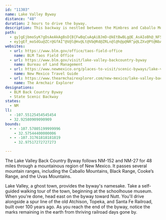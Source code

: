 ```yaml
---
id: "11303"
name: Lake Valley Byway
distance: "48"
duration: 2 hours to drive the byway.
description: This backway is nestled between the Mimbres and Caballo Mountains and the Cookes Range in southwestern New Mexico. Drive NM 152 and 27 between Las Cruces and Truth or Consequences, near a string of lakes and reservoirs.
path:
  - gy}gEjbmoSyK?gDsAeAkAgBsD{B{FwBqCuAqAiBJmD~@kEtBwBLg@E_AsAIoBh@_NFSG}DiAiDi@W_@gBmCkHE_ImB_NPcDhBaIfDuFPyEWcHKkBw@}BqBeBuAq@aBwBiBmFOoClB}GYeCi@aBmDkFeAoByBmPcMkc@mBcFgLqR}AgE]Ms@uFPuSE}OUkI}@cKqAmHYMUeDOI_CuJmA_DyBcCeFsBwNmBwA[wb@}UaXkO_EgEs@GsAcJyRggBcCy\oU_kCyAuEmImPwAgEiAsEa@gGqGg~Ad@cQfC{\HQz@qR`J_kAdLabBvC_^xKu|AvHor@vS_gBxAwHnB{HrBwExOeSrQ}WpB}DLDXcBRq@
  - ey}gEf_moSdGu@ZCr@GfAI^@V@l@Hv@Lt@Vb@Rd@ZRLn@l@h@p@NR^p@LZXv@Pt@NbAHvA@lACt@Iv@w@dFIp@GxACpAGdDK~DOxBg@lEKdAE^IxAGfC?tFJxG@Z@h@@^F^?JBTDXVz@L\Zj@\l@NTJPjAdBTj@L\FNNf@Jf@x@IXGRGPMJQBM@Q?MKoA?w@@IDWJYLW~AeCf@w@Za@`@a@RMXKPC^?`@Fb@Hj@Pj@XJJRP^^t@|@j@t@zBpCxAzAvApAfBtA`BfAbAl@dAh@x@^tAj@lC`AlJtDlA`@~@Vd@Jh@Db@?^El@Kf@Od@Sn@c@b@_@^c@VYlCcErB}CTY\c@~@aA|@}@x@u@dBmAdEiC`Ak@lAs@fH{DVO~BsApAs@hBeArMqHhBiAj@e@x@w@n@u@v@gAt@eAhDkFd@o@`@i@h@k@d@_@bAu@~B}ArBsApBiA`Bo@t@Qt@MpEk@t@Ox@UhAc@v@a@|@m@tHkG`B{Av@u@f@k@l@y@p@aA|A_CxFyIrAuBd@u@pDuFzIcNn@}@f@g@j@]n@Y^IVGn@MvLgBjBYnFy@`H_AnDi@xBa@v@Un@Wn@[h@a@j@i@`@c@rCaE|@oAp@y@d@g@r@g@p@a@bAa@~Ak@tLyD~Bs@`EqAvBo@|Ac@lS}ExAa@f@Sl@_@l@k@z@{@d@Yf@Ul@MfAYf@Sx@c@dAu@t@q@bA}@jAw@jAs@l@Wb@If@Gb@?^Dn@NhANf@Dh@?d@Et@C~ISrJ_@z@@f@Df@Jd@Rb@T`@Zz@|@t@`Aj@fAdAbCt@`B^v@`@v@n@tAp@jAh@z@VZZZ^X~@d@n@X`DdAZJpBp@~CbAjAXrA\`LfBv@Jn@Br@?~@A|BKvGQdBIjAGtAQ`AQjEgAx@OhAMtAEhCGdDGjBAn@B\BXBhALr@LTDrB^|Bf@jAPvANtRrAfAJnCTtBLtAFvCDvOCtQD~F@nH@jAB\D^FjCf@vCj@`Ev@fEz@bLxBtBf@~Cn@z@Ld@DfADd@Cb@Gb@Kd@O`@Uv@c@^S^Kj@G|@ElA?X?`A@tAAn@Cd@CzCa@`Do@t@M^A`@?z@AhC@rBBdCBvAAp@CtAKr@OhCa@rCe@`AO`B_@vAa@vCy@x@QjAMrBEvA@x@Fp@P\LZP\TXZbFdGLN|DrE|BhCdDzDjAtA`@b@rAfAj@ZjAj@bHxC|Ah@~@VjCf@tBRbAB^Cl@KlA_@~@]~Ay@n@g@f@s@\o@Rg@l@qAXc@Z[^SZGZ?\Bv@R\NZTTVn@fA`@x@RZTZ^Xb@T`@Jd@Dh@DbACx@EhAGzAGh@A~BAv@Dj@FF@t@NxBh@`AVXFx@NbAN`CRnE\`CN|@Bp@A`AEr@G|CQbK_Ap@@v@FdAL^D`B^jAf@rEhCdB~@|@`@d@RnFbBnCt@dDbA^NdAt@p@n@x@bAl@z@p@bA~@~AjBrC~AtCd@dAl@|Ad@hAZf@PPZXXLf@Tx@Tn@Xj@Vf@d@`@b@|BzClDzEtD`Fb@p@j@`ARh@Zt@f@xANr@Hl@Df@Ap@Cv@Ar@A`@Dt@F^Nf@R^Zd@h@j@|@t@xBxB^b@v@t@JHRJXPNHp@Rx@`@`@X\^\d@Rb@Rl@R`A@VH^Xx@TXNPVRr@d@jAj@~@ZbA^v@\`ATl@J\Dl@Dl@@F?vAClBEl@D^DdAV`A^dAd@bAn@TVZb@Th@J\HTH`@Pf@^f@RX^ZZRXN`@Nb@Nf@NdARpBd@b@LZP^V^d@b@v@nArBt@dAfAlAb@b@^\j@`@`@Rd@Jl@Fz@A|BK~@@b@Hz@T`DbApCv@h@N~@N~DXbDXhBRl@Lt@R`@Pb@ZZ\`@l@P`@H`@H\H^Zp@RVJP\V`@RxAv@`Af@h@Z`@Tf@Xn@Zb@LXDZBb@Ch@Gx@KjAQ~@Y~@]rAs@v@i@pAkAfBeBtAoAb@g@`@i@d@s@Xi@Pg@Pq@F]Je@Lw@ZaBX{Ar@qD\wAn@qCj@oCp@qDh@gC\mBD}@B{@@eCAyCBeEB_ADu@HgATkABQNm@`@sA`B{EbAqCtBeG\_ARa@d@aAb@o@dB}BpAgBdBeC|@iAjAgAh@a@j@c@^UrBuAr@g@hD_C|@o@dBkAdCeB`EmCbEqCdD_Ct@m@`@]`@e@`@k@b@q@\m@pAgCl@eBhCcJx@yC`ByFzA}Fj@aCXuA`AgFZsAl@sBh@qAZk@`D{E`E{FzAyBbA_B~@qA~@qAlAcBlA_Bt@{@|C{CzDiDlAiAfHqGlDcDxCoCzAuA|FqFfB}AfBcBzFmFb@]~@{@jAiAv@m@~@i@f@Ut@Wn@Mv@Ir@Ch@?pA@f@@x@@pAFjAL~AV`B\x@Lf@BdA@v@Ch@C|@IREb@Kx@UtBy@vAq@hCqAhHkDxAu@hGyCvNiHlBaAzAw@vFqCxJ}Ed@Wf@WdCoAbB{@nDgBnE{BhAk@tFqCjDcBvHwDbB{@fDaBzBgAnAo@fAi@bAg@lHqD~@e@xIiEtCuAnDgBbEoBjB_AdDaBnHoDtBeAvE}BdIaEhI}DtNeHrG}CpCuAbEmBtDiBfEuBnFiC|BiA|Aw@rmAql@DCnGoB~GyAnDa@bG[vIGfg@M`OSz_@OfaAElCQtBc@hCmBpCkDpBsEl@wDBaMPkdBHYPwAzB}Hl@wA~AwDJiA|Wij@f@_@L{@hKcT
websites:
  - url: https://www.blm.gov/office/taos-field-office
    name: BLM Taos Field Office
  - url: https://www.blm.gov/visit/lake-valley-backcountry-byway
    name: Bureau of Land Management
  - url: https://www.newmexico.org/places-to-visit/scenic-byways/lake-valley-back-country/
    name: New Mexico Travel Guide
  - url: https://www.thearmchairexplorer.com/new-mexico/lake-valley-back-country-byway.php
    name: The Armchair Explorer
designations:
  - BLM Back Country Byway
  - State Scenic Backway
states:
  - NM
ll:
  - -107.55125454545454
  - 32.92580909090909
bounds:
  - - -107.57805199999996
    - 32.57544400000006
  - - -107.31761818181819
    - 32.97517272727273

---
```


The Lake Valley Back Country Byway follows NM-152 and NM-27 for 48 miles through a mountainous region of New Mexico. It passes several mountain ranges, including the Caballo Mountains, Black Range, Cooke’s Range, and the Uvas Mountains.

Lake Valley, a ghost town, provides the byway's namesake. Take a self-guided walking tour of the town, beginning at the schoolhouse museum. When you're done, head east on the byway toward Nutt. You'll drive alongside a spur line of the old Atchison, Topeka, and Santa Fe Railroad, built over 100 years ago. As you reach the end of the byway, notice the marks remaining in the earth from thriving railroad days gone by.
